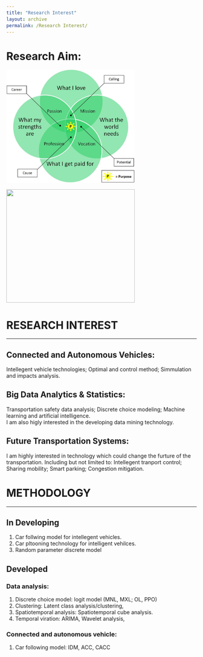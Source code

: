 ```yaml
---
title: "Research Interest"
layout: archive
permalink: /Research Interest/
---
```

# Research Aim:
<img src="/images/researchAIM.png" alt="researchAIM" width="340" height="300" algin="middle"><br>

<img src="https://lh5.googleusercontent.com/IenRxFyLuZjzk8Tr7bH-NbJYgCIKLgIzpKSwRCMbciZgvvzqL4ZkcQr90YiVuLIko89tYxo7-bUrGh0SjfqwVK7T0Xxe3Qm50DMCiTccVIDHMr5jg5o=w1280" width="340" height="300" algin="middle"><br>


# RESEARCH INTEREST
-----
## Connected and Autonomous Vehicles: 
Intellegent vehicle technologies; Optimal and control method; Simmulation and impacts analysis. 

## Big Data Analytics & Statistics:
Transportation safety data analysis; Discrete choice modeling; Machine learning and artificial intelligence.<br>
I am also higly interested in the developing data mining technology.

## Future Transportation Systems: 
I am highly interested in technology which could change the furture of the transportation. Including but not limited to: Intellegent tranport control; Sharing mobility; Smart parking; Congestion mitigation.<br>


# METHODOLOGY
-----
## In Developing
1. Car follwing model for intellegent vehicles.
1. Car pltooning technology for intelligent vehilces.
1. Random parameter discrete model 

## Developed
### Data analysis:
1. Discrete choice model: logit model (MNL, MXL; OL, PPO)
1. Clustering: Latent class analysis/clustering, 
1. Spatiotemporal analysis: Spatiotemporal cube analysis.
1. Temporal viration: ARIMA, Wavelet analysis,

### Connected and autonomous vehicle: 
1. Car following model: IDM, ACC, CACC


